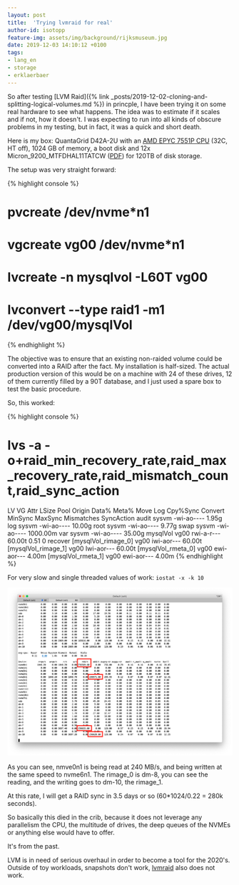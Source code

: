 ```yaml
---
layout: post
title:  'Trying lvmraid for real'
author-id: isotopp
feature-img: assets/img/background/rijksmuseum.jpg
date: 2019-12-03 14:10:12 +0100
tags:
- lang_en
- storage
- erklaerbaer
---
```

So after testing [LVM Raid]({% link _posts/2019-12-02-cloning-and-splitting-logical-volumes.md %})
in princple, I have been trying it on some real hardware to see
what happens. The idea was to estimate if it scales and if not,
how it doesn't. I was expecting to run into all kinds of obscure
problems in my testing, but in fact, it was a quick and short
death.

Here is my box: QuantaGrid D42A-2U with an [AMD EPYC 7551P CPU](https://www.amd.com/en/products/cpu/amd-epyc-7551p)
(32C, HT off), 1024 GB of memory, a boot disk and 12x
Micron_9200_MTFDHAL11TATCW
([PDF](https://www.micron.com/-/media/client/global/documents/products/product-flyer/9200_ssd_product_brief.pdf))
for 120TB of disk storage.

The setup was very straight forward:

{% highlight console %}
# pvcreate /dev/nvme*n1
# vgcreate vg00 /dev/nvme*n1
# lvcreate -n mysqlvol -L60T vg00
# lvconvert --type raid1 -m1 /dev/vg00/mysqlVol
{% endhighlight %}

The objective was to ensure that an existing non-raided volume
could be converted into a RAID after the fact. My installation
is half-sized. The actual production version of this would be on
a machine with 24 of these drives, 12 of them currently filled
by a 90T database, and I just used a spare box to test the basic
procedure.

So, this worked:

{% highlight console %}
# lvs -a -o+raid_min_recovery_rate,raid_max_recovery_rate,raid_mismatch_count,raid_sync_action
  LV                  VG    Attr       LSize    Pool Origin Data%  Meta%  Move Log Cpy%Sync Convert MinSync MaxSync Mismatches SyncAction
  audit               sysvm -wi-ao----    1.95g
  log                 sysvm -wi-ao----   10.00g
  root                sysvm -wi-ao----    9.77g
  swap                sysvm -wi-ao---- 1000.00m
  var                 sysvm -wi-ao----   35.00g
  mysqlVol            vg00  rwi-a-r---   60.00t                                    0.51                                      0 recover
  [mysqlVol_rimage_0] vg00  iwi-aor---   60.00t
  [mysqlVol_rimage_1] vg00  Iwi-aor---   60.00t
  [mysqlVol_rmeta_0]  vg00  ewi-aor---    4.00m
  [mysqlVol_rmeta_1]  vg00  ewi-aor---    4.00m
{% endhighlight %}

For very slow and single threaded values of work: `iostat -x -k 10`

![](/uploads/2019/12/lvmraid-iostat.png)

As you can see, nmve0n1 is being read at 240 MB/s, and being written at the
same speed to nvme6n1. The rimage_0 is dm-8, you can see the reading, and
the writing goes to dm-10, the rimage_1.

At this rate, I will get a RAID sync in 3.5 days or so (60*1024/0.22 = 280k
seconds).

So basically this died in the crib, because it does not leverage any
parallelism the CPU, the multitude of drives, the deep queues of the NVMEs
or anything else would have to offer.

It's from the past. 

LVM is in need of serious overhaul in order to become a tool for the 2020's.
Outside of toy workloads, snapshots don't work,
[lvmraid](https://www.systutorials.com/docs/linux/man/7-lvmraid/) also does
not work.

